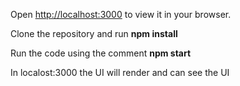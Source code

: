 Open [http://localhost:3000](http://localhost:3000) to view it in your browser.

Clone the repository and run **npm install** 

Run the code using the comment **npm start**

In localost:3000 the UI will render and can see the UI
